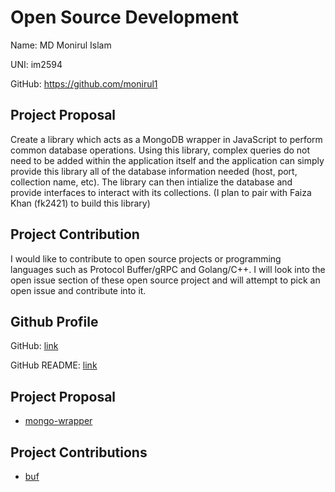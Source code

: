 # Open Source Development

Name: MD Monirul Islam

UNI: im2594

GitHub: <https://github.com/monirul1>

## Project Proposal

Create a library which acts as a MongoDB wrapper in JavaScript to perform common database operations. Using this library, complex queries do not need to be added within the application itself and the application can simply provide this library all of the database information needed (host, port, collection name, etc). The library can then intialize the database and provide interfaces to interact with its collections. (I plan to pair with Faiza Khan (fk2421) to build this library)

## Project Contribution

I would like to contribute to open source projects or programming languages such as Protocol Buffer/gRPC and Golang/C++. I will look into the open issue section of these open source project and will attempt to pick an open issue and contribute into it. 

## Github Profile 
GitHub: [link](https://github.com/monirul1)

GitHub README: [link](https://github.com/monirul1/monirul1/blob/main/README.md)

## Project Proposal
- [mongo-wrapper](./projects/javascript/mongo-wrapper.md)

## Project Contributions
- [buf](./projects/buf/buf-issues.md)
